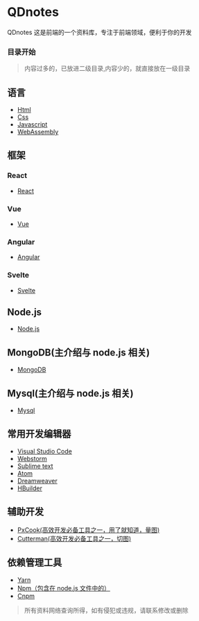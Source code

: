 # QDnotes

QDnotes 这是前端的一个资料库，专注于前端领域，便利于你的开发

### 目录开始

> 内容过多的，已放进二级目录,内容少的，就直接放在一级目录

## 语言

- [Html](https://github.com/maoxiaoquan/QDnotes/blob/master/notes/frontend/html/html.md)
- [Css](https://github.com/maoxiaoquan/QDnotes/blob/master/notes/frontend/css/css.md)
- [Javascript](https://github.com/maoxiaoquan/QDnotes/blob/master/notes/frontend/javascript/javascript.md)
- [WebAssembly](https://github.com/maoxiaoquan/QDnotes/blob/master/notes/frontend/webAssembly/webAssembly.md)

## 框架

### React

- [React](https://github.com/maoxiaoquan/QDnotes/blob/master/notes/frame/react/react.md)

### Vue

- [Vue](https://github.com/maoxiaoquan/QDnotes/blob/master/notes/frame/vue/vue.md)

### Angular

- [Angular](https://github.com/maoxiaoquan/QDnotes/blob/master/notes/frame/angular/angular.md)

### Svelte

- [Svelte](https://github.com/maoxiaoquan/QDnotes/blob/master/notes/frame/svelte/svelte.md)

## Node.js

- [Node.js](https://github.com/maoxiaoquan/QDnotes/blob/master/notes/node/nodejs.md)

## MongoDB(主介绍与 node.js 相关)

- [MongoDB](https://github.com/maoxiaoquan/QDnotes/blob/master/notes/mongodb/mongodb.md)

## Mysql(主介绍与 node.js 相关)

- [Mysql](https://github.com/maoxiaoquan/QDnotes/blob/master/notes/mysql/mysql.md)

## 常用开发编辑器

- [Visual Studio Code](https://code.visualstudio.com/)
- [Webstorm](https://code.visualstudio.com/)
- [Sublime text](https://www.sublimetext.com/3)
- [Atom](https://atom.io/)
- [Dreamweaver](http://www.adobe.com/products/dreamweaver.html)
- [HBuilder](http://www.dcloud.io/)

## 辅助开发

- [PxCook(高效开发必备工具之一，用了就知道，量图)](http://www.fancynode.com.cn/pxcook)
- [Cutterman(高效开发必备工具之一，切图)](http://www.cutterman.cn/zh)

## 依赖管理工具

- [Yarn](https://yarn.bootcss.com/)
- [Npm（包含在 node.js 文件中的）](https://nodejs.org/zh-cn/)
- [Cnpm](https://npm.taobao.org/)

> 所有资料网络查询所得，如有侵犯或违规，请联系修改或删除
